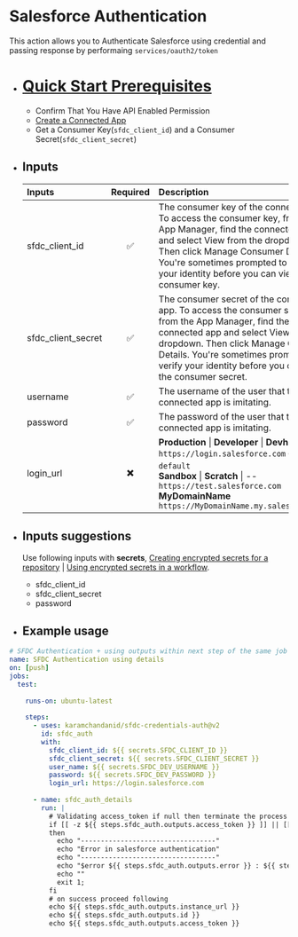 # Salesforce Authentication

This action allows you to Authenticate Salesforce using credential and passing response by performaing `services/oauth2/token`

- # [Quick Start Prerequisites](https://developer.salesforce.com/docs/atlas.en-us.api_rest.meta/api_rest/quickstart_prereq.htm)
  - Confirm That You Have API Enabled Permission
  - [Create a Connected App](https://developer.salesforce.com/docs/atlas.en-us.api_iot.meta/api_iot/qs_auth_connected_app.htm)
  - Get a Consumer Key(`sfdc_client_id`) and a Consumer Secret(`sfdc_client_secret`)
  
- ## Inputs

  | Inputs              | Required  | Description |
  | :---                | :---:     | :---        |
  | sfdc_client_id      | ✅ | The consumer key of the connected app. To access the consumer key, from the App Manager, find the connected app and select View from the dropdown. Then click Manage Consumer Details. You're sometimes prompted to verify your identity before you can view the consumer key. |
  | sfdc_client_secret  | ✅ | The consumer secret of the connected app. To access the consumer secret, from the App Manager, find the connected app and select View from the dropdown. Then click Manage Consumer Details. You're sometimes prompted to verify your identity before you can view the consumer secret. |
  | username            | ✅ | The username of the user that the connected app is imitating. |
  | password            | ✅ | The password of the user that the connected app is imitating. |
  | login_url           | ✖️ | **Production** \| **Developer** \| **Devhub** -- `https://login.salesforce.com` `🟢 default` <br> **Sandbox** \| **Scratch** \| -- `https://test.salesforce.com` <br> **MyDomainName** `https://MyDomainName.my.salesforce.com` |

- ## Inputs suggestions
  Use following inputs with **secrets**, [Creating encrypted secrets for a repository](https://docs.github.com/en/actions/security-guides/encrypted-secrets#creating-encrypted-secrets-for-a-repository) | [Using encrypted secrets in a workflow](https://docs.github.com/en/actions/security-guides/encrypted-secrets#using-encrypted-secrets-in-a-workflow).
  - sfdc_client_id
  - sfdc_client_secret
  - password

- ## Example usage

```yaml
# SFDC Authentication + using outputs within next step of the same job + error handling
name: SFDC Authentication using details
on: [push]
jobs:
  test:
  
    runs-on: ubuntu-latest
    
    steps:
      - uses: karamchandanid/sfdc-credentials-auth@v2
        id: sfdc_auth
        with:
          sfdc_client_id: ${{ secrets.SFDC_CLIENT_ID }}
          sfdc_client_secret: ${{ secrets.SFDC_CLIENT_SECRET }}
          user_name: ${{ secrets.SFDC_DEV_USERNAME }}
          password: ${{ secrets.SFDC_DEV_PASSWORD }}
          login_url: https://login.salesforce.com
      
      - name: sfdc_auth_details
        run: |
          # Validating access_token if null then terminate the process
          if [[ -z ${{ steps.sfdc_auth.outputs.access_token }} ]] || [[ ${{ steps.sfdc_auth.outputs.access_token }} == "null" ]];
          then 
            echo "----------------------------------"
            echo "Error in salesforce authentication"
            echo "----------------------------------"
            echo "$error ${{ steps.sfdc_auth.outputs.error }} : ${{ steps.sfdc_auth.outputs.error_description }}"
            echo ""
            exit 1;
          fi
          # on success proceed following
          echo ${{ steps.sfdc_auth.outputs.instance_url }}
          echo ${{ steps.sfdc_auth.outputs.id }}
          echo ${{ steps.sfdc_auth.outputs.access_token }}
